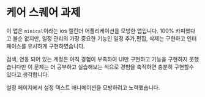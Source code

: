 # 케어 스퀘어 과제

이 앱은 `minical`이라는 ios 캘린더 어플리케이션을 모방한 앱입니다.
100% 카피했다고 볼순 없지만, 일정 관리의 가장 중요한 기능인 일정 추가,편집, 삭제는 구현하고 인터페이스를 유사하게 구현하였습니다.

검색, 연동 되어 있는 계정은 아직 경험이 부족하여 UI만 구현하고 기능을 구현하지 못했습니다만 이 문제는 더 공부하고 실습해보는 식으로 경험을 축적하면 충분히 구현할수 있다고 생각합니다.

설정 페이지에서 설정 텍스트 애니메이션을 모방하려고 노력했습니다.